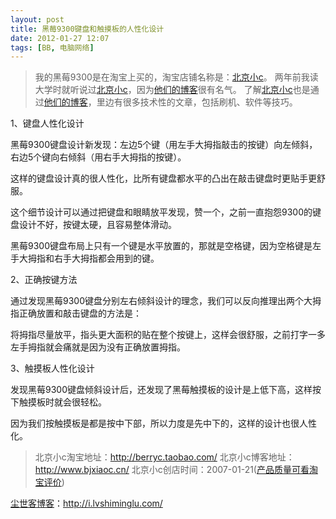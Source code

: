 ```yaml
---
layout: post
title: 黑莓9300键盘和触摸板的人性化设计
date: 2012-01-27 12:07
tags: [BB, 电脑网络]
---
```

<blockquote>我的黑莓9300是在淘宝上买的，淘宝店铺名称是：<a href="http://s.click.taobao.com/t_8?e=7HZ5x%2BOzcdM6%2B123jH3djNpi5A%3D%3D&amp;p=mm_14830273_0_0" target="_blank">北京小c</a>。
两年前我读大学时就听说过<a href="http://s.click.taobao.com/t_8?e=7HZ5x%2BOzcdM6%2B123jH3djNpi5A%3D%3D&amp;p=mm_14830273_0_0" target="_blank">北京小c</a>，因为<a href="http://www.bjxiaoc.cn/" target="_blank">他们的博客</a>很有名气。
了解<a href="http://s.click.taobao.com/t_8?e=7HZ5x%2BOzcdM6%2B123jH3djNpi5A%3D%3D&amp;p=mm_14830273_0_0" target="_blank">北京小c</a>也是通过<a href="http://www.bjxiaoc.cn/" target="_blank">他们的博客</a>，里边有很多技术性的文章，包括刷机、软件等技巧。</blockquote>

1、键盘人性化设计

黑莓9300键盘设计新发现：左边5个键（用左手大拇指敲击的按键）向左倾斜，右边5个键向右倾斜（用右手大拇指的按键）。

这样的键盘设计真的很人性化，比所有键盘都水平的凸出在敲击键盘时更贴手更舒服。

这个细节设计可以通过把键盘和眼睛放平发现，赞一个，之前一直抱怨9300的键盘设计不好，按键太硬，且容易整体滑动。

黑莓9300键盘布局上只有一个键是水平放置的，那就是空格键，因为空格键是左手大拇指和右手大拇指都会用到的键。

2、正确按键方法

通过发现黑莓9300键盘分别左右倾斜设计的理念，我们可以反向推理出两个大拇指正确放置和敲击键盘的方法是：

将拇指尽量放平，指头更大面积的贴在整个按键上，这样会很舒服，之前打字一多左手拇指就会痛就是因为没有正确放置拇指。

3、触摸板人性化设计

发现黑莓9300键盘倾斜设计后，还发现了黑莓触摸板的设计是上低下高，这样按下触摸板时就会很轻松。

因为我们按触摸板是都是按中下部，所以力度是先中下的，这样的设计也很人性化。

<blockquote>北京小c淘宝地址：<a href="http://s.click.taobao.com/t_8?e=7HZ5x%2BOzcdM6%2B123jH3djNpi5A%3D%3D&amp;p=mm_14830273_0_0" target="_blank">http://berryc.taobao.com/</a>
北京小c博客地址：<a href="http://www.bjxiaoc.cn/" target="_blank">http://www.bjxiaoc.cn/</a>
北京小c创店时间：2007-01-21(<a href="http://rate.taobao.com/user-rate-607a8ba2c534d08fc86a189e0cde1635.htm" target="_blank">产品质量可看淘宝评价</a>)</blockquote>

<a href="http://i.lvshiminglu.com/">尘世客博客</a>：<a href="http://i.lvshiminglu.com/">http://i.lvshiminglu.com/</a>

